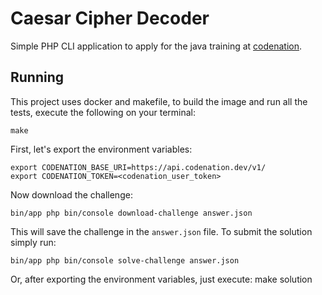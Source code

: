 # Caesar Cipher Decoder

Simple PHP CLI application to apply for the java training 
at [codenation](https://www.codenation.dev/).

## Running

This project uses docker and makefile, to build the image and run all
the tests, execute the following on your terminal:

    make
    
First, let's export the environment variables:

    export CODENATION_BASE_URI=https://api.codenation.dev/v1/
    export CODENATION_TOKEN=<codenation_user_token>
    
Now download the challenge:

    bin/app php bin/console download-challenge answer.json
    
This will save the challenge in the `answer.json` file. To submit
the solution simply run:

    bin/app php bin/console solve-challenge answer.json
    
Or, after exporting the environment variables, just execute:
    make solution
